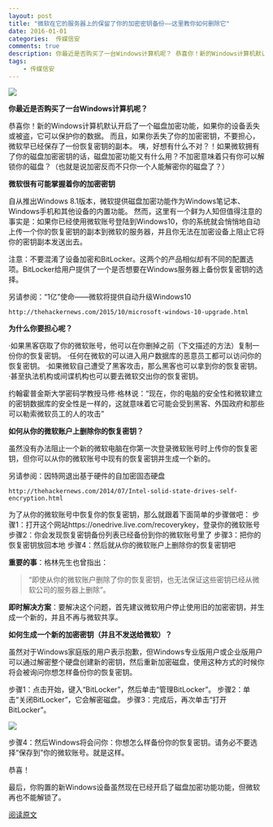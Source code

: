 ```yaml
---  
layout: post  
title: "微软在它的服务器上的保留了你的加密密钥备份——这里教你如何删除它"
date: 2016-01-01
categories:  传媒信安     
comments: true
description: 你最近是否购买了一台Windows计算机呢？ 恭喜你！新的Windows计算机默认开启了一个磁盘加密功能，如果你的设备丢失或被盗，它可以保护你的数据。
tags:
    - 传媒信安
---  
```

![](http://127.0.0.1:4000//resources/images/R5.png) 

**你最近是否购买了一台Windows计算机呢？**

恭喜你！新的Windows计算机默认开启了一个磁盘加密功能，如果你的设备丢失或被盗，它可以保护你的数据。
而且，如果你丢失了你的加密密钥，不要担心，微软早已经保存了一份恢复密钥的副本。
咦，好想有什么不对？！如果微软拥有了你的磁盘加密密钥的话，磁盘加密功能又有什么用？不加密意味着只有你可以解锁你的磁盘？（也就是说加密反而不只你一个人能解密你的磁盘了？）

**微软很有可能掌握着你的加密密钥**

自从推出Windows 8.1版本，微软提供磁盘加密功能作为Windows笔记本、Windows手机和其他设备的内置功能。
然而，这里有一个鲜为人知但值得注意的事实是：如果你已经使用微软账号登陆到Windows10，你的系统就会悄悄地自动上传一个你的恢复密钥的副本到微软的服务器，并且你无法在加密设备上阻止它将你的密钥副本发送出去。
 
注意：不要混淆了设备加密和BitLocker。这两个的产品相似却有不同的配置选项。BitLocker给用户提供了一个是否想要在Windows服务器上备份恢复密钥的选择。

另请参阅：“1亿”使命——微软将提供自动升级Windows10


```
http://thehackernews.com/2015/10/microsoft-windows-10-upgrade.html
```


**为什么你要担心呢？**

·如果黑客窃取了你的微软账号，他可以在你删掉之前（下文描述的方法）复制一份你的恢复密钥。
·任何在微软的可以进入用户数据库的恶意员工都可以访问你的恢复密钥。
·如果微软自己遭受了黑客攻击，那么黑客也可以拿到你的恢复密钥。
·甚至执法机构或间谍机构也可以要去微软交出你的恢复密钥。

约翰霍普金斯大学密码学教授马修·格林说：“现在，你的电脑的安全性和微软建立的密钥数据库的安全性是一样的，这就意味着它可能会受到黑客、外国政府和那些可以勒索微软员工的人的攻击”

**如何从你的微软账户上删除你的恢复密钥？**

虽然没有办法阻止一个新的微软电脑在你第一次登录微软账号时上传你的恢复密钥，但你可以从你的微软账号中现有的恢复密钥并生成一个新的。

另请参阅：因特网退出基于硬件的自加密固态硬盘


```
http://thehackernews.com/2014/07/Intel-solid-state-drives-self-encryption.html
```


为了从你的微软账号中恢复你的恢复密钥，那么就跟着下面简单的步骤做吧：
步骤1：打开这个网站https://onedrive.live.com/recoverykey，登录你的微软账号
步骤2：你会发现恢复密钥备份列表已经备份到你的微软账号里了
步骤3：把你的恢复密钥放回本地
步骤4：然后就从你的微软账户上删除你的恢复密钥吧

**重要的事**：格林先生也曾指出：
> “即使从你的微软账户删除了你的恢复密钥，也无法保证这些密钥已经从微软公司的服务器上删除”。

**即时解决方案**：要解决这个问题，首先建议微软用户停止使用旧的加密密钥，并生成一个新的，并且不再与微软共享。

**如何生成一个新的加密密钥（并且不发送给微软）？**

虽然对于Windows家庭版的用户表示抱歉，但Windows专业版用户或企业版用户可以通过解密整个硬盘创建新的密钥，然后重新加密磁盘，使用这种方式的时候你将会被询问你想怎样备份你的恢复密钥。

步骤1：点击开始，键入“BitLocker”，然后单击“管理BitLocker”。
步骤2：单击“关闭BitLocker”，它会解密磁盘。
步骤3：完成后，再次单击“打开BitLocker”。

![](http://127.0.0.1:4000//resources/images/R6.png) 

步骤4：然后Windows将会问你：你想怎么样备份你的恢复密钥。请务必不要选择“保存到”你的微软账号。就是这样。

恭喜！

最后，你购置的新Windows设备虽然现在已经开启了磁盘加密功能功能，但微软再也不能解锁了。

[阅读原文](http://thehackernews.com/2015/12/windows-encryption-key-backup.html#rd?sukey=7f8f3cb2e9b0da456d018c7c92646555b1b433280123c7356111cf262c5ac3aa8a91b891c05c01b2ec7b7d68de1dc2c3)